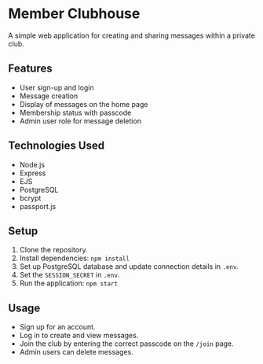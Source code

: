 # Member Clubhouse 

A simple web application for creating and sharing messages within a private club.

## Features

- User sign-up and login
- Message creation
- Display of messages on the home page
- Membership status with passcode
- Admin user role for message deletion

## Technologies Used

- Node.js
- Express
- EJS
- PostgreSQL
- bcrypt
- passport.js

## Setup

1.  Clone the repository.
2.  Install dependencies: `npm install`
3.  Set up PostgreSQL database and update connection details in `.env`.
4.  Set the `SESSION_SECRET` in `.env`.
5.  Run the application: `npm start`

## Usage

- Sign up for an account.
- Log in to create and view messages.
- Join the club by entering the correct passcode on the `/join` page.
- Admin users can delete messages.
